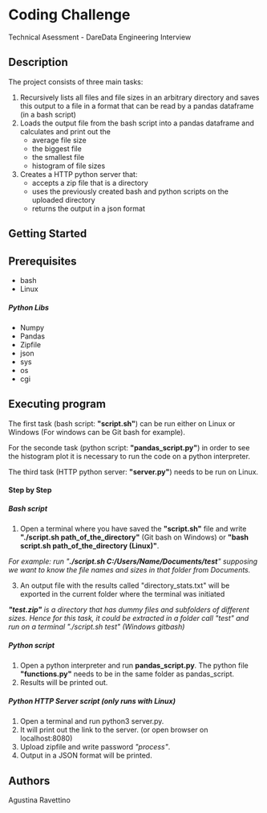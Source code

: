 # Coding Challenge

Technical Asessment - DareData Engineering Interview

## Description

The project consists of three main tasks:
 1. Recursively lists all files and file sizes in an arbitrary directory and saves this output to a file in a format that can be read by a pandas dataframe (in a bash script)
 2. Loads the output file from the bash script into a pandas dataframe and calculates and print out the
      * average file size
      * the biggest file
      * the smallest file
      * histogram of file sizes
 3. Creates a HTTP python server that:
      * accepts a zip file that is a directory
      * uses the previously created bash and python scripts on the uploaded directory
      * returns the output in a json format

## Getting Started

## Prerequisites
* bash
* Linux

##### Python Libs
* Numpy
* Pandas
* Zipfile
* json
* sys
* os
* cgi
 
## Executing program

The first task (bash script: **"script.sh"**) can be run either on Linux or Windows (For windows can be Git bash for example).

For the seconde task (python script: **"pandas_script.py"**) in order to see the histogram plot it is necessary to run the code on a python interpreter.

The third task (HTTP python server: **"server.py"**) needs to be run on Linux.

#### Step by Step
##### Bash script 
1. Open a terminal where you have saved the **"script.sh"** file and write **"./script.sh path_of_the_directory"** (Git bash on Windows) or **"bash script.sh path_of_the_directory (Linux)"**. 

*For example: run "**./script.sh C:/Users/Name/Documents/test**" supposing we want to know the file names and sizes in that folder from Documents.*

3. An output file with the results called "directory_stats.txt" will be exported in the current folder where the terminal was initiated 

***"test.zip"** is a directory that has dummy files and subfolders of different sizes. Hence for this task, it could be extracted in a folder call "test" and run on a terminal  "./script.sh test" (Windows gitbash)*

##### Python script
1. Open a python interpreter and run **pandas_script.py**. The python file **"functions.py"** needs to be in the same folder as pandas_script.
2. Results will be printed out. 

##### Python HTTP Server script (only runs with Linux)
1. Open a terminal and run python3 server.py. 
2. It will print out the link to the server. (or open browser on localhost:8080)
3. Upload zipfile and write password *"process"*.
4. Output in a JSON format will be printed. 

## Authors

Agustina Ravettino 
